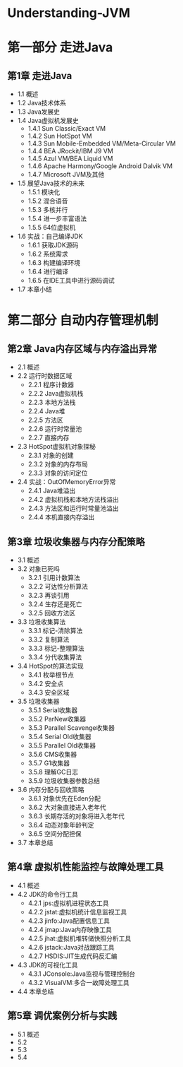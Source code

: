 # Understanding-JVM

# 第一部分 走进Java
## 第1章 走进Java
* 1.1 概述
* 1.2 Java技术体系
* 1.3 Java发展史
* 1.4 Java虚拟机发展史
    * 1.4.1 Sun Classic/Exact VM
    * 1.4.2 Sun HotSpot VM
    * 1.4.3 Sun Mobile-Embedded VM/Meta-Circular VM
    * 1.4.4 BEA JRockit/IBM J9 VM
    * 1.4.5 Azul VM/BEA Liquid VM
    * 1.4.6 Apache Harmony/Google Android Dalvik VM
    * 1.4.7 Microsoft JVM及其他
* 1.5 展望Java技术的未来
    * 1.5.1 模块化
    * 1.5.2 混合语音
    * 1.5.3 多核并行
    * 1.5.4 进一步丰富语法
    * 1.5.5 64位虚拟机
* 1.6 实战：自己编译JDK
    * 1.6.1 获取JDK源码
    * 1.6.2 系统需求
    * 1.6.3 构建编译环境
    * 1.6.4 进行编译
    * 1.6.5 在IDE工具中进行源码调试
* 1.7 本章小结

# 第二部分 自动内存管理机制
## 第2章 Java内存区域与内存溢出异常
* 2.1 概述
* 2.2 运行时数据区域
    * 2.2.1 程序计数器
    * 2.2.2 Java虚拟机栈
    * 2.2.3 本地方法栈
    * 2.2.4 Java堆
    * 2.2.5 方法区
    * 2.2.6 运行时常量池
    * 2.2.7 直接内存
* 2.3 HotSpot虚拟机对象探秘
    * 2.3.1 对象的创建
    * 2.3.2 对象的内存布局 
    * 2.3.3 对象的访问定位
* 2.4 实战：OutOfMemoryError异常
    * 2.4.1 Java堆溢出
    * 2.4.2 虚拟机栈和本地方法栈溢出
    * 2.4.3 方法区和运行时常量池溢出
    * 2.4.4 本机直接内存溢出

## 第3章 垃圾收集器与内存分配策略
* 3.1 概述
* 3.2 对象已死吗
    * 3.2.1 引用计数算法
    * 3.2.2 可达性分析算法
    * 3.2.3 再谈引用
    * 3.2.4 生存还是死亡
    * 3.2.5 回收方法区
* 3.3 垃圾收集算法
    * 3.3.1 标记-清除算法
    * 3.3.2 复制算法
    * 3.3.3 标记-整理算法
    * 3.3.4 分代收集算法
* 3.4 HotSpot的算法实现
    * 3.4.1 枚举根节点
    * 3.4.2 安全点
    * 3.4.3 安全区域
* 3.5 垃圾收集器
    * 3.5.1 Serial收集器
    * 3.5.2 ParNew收集器
    * 3.5.3 Parallel Scavenge收集器
    * 3.5.4 Serial Old收集器
    * 3.5.5 Parallel Old收集器
    * 3.5.6 CMS收集器
    * 3.5.7 G1收集器
    * 3.5.8 理解GC日志
    * 3.5.9 垃圾收集器参数总结
* 3.6 内存分配与回收策略
    * 3.6.1 对象优先在Eden分配
    * 3.6.2 大对象直接进入老年代
    * 3.6.3 长期存活的对象将进入老年代
    * 3.6.4 动态对象年龄判定
    * 3.6.5 空间分配担保
* 3.7 本章总结

## 第4章 虚拟机性能监控与故障处理工具
* 4.1 概述
* 4.2 JDK的命令行工具
    * 4.2.1 jps:虚拟机进程状态工具
    * 4.2.2 jstat:虚拟机统计信息监视工具
    * 4.2.3 jinfo:Java配置信息工具
    * 4.2.4 jmap:Java内存映像工具
    * 4.2.5 jhat:虚拟机堆转储快照分析工具
    * 4.2.6 jstack:Java对战跟踪工具
    * 4.2.7 HSDIS:JIT生成代码反汇编
* 4.3 JDK的可视化工具
    * 4.3.1 JConsole:Java监视与管理控制台
    * 4.3.2 VisualVM:多合一故障处理工具
* 4.4 本章总结

## 第5章 调优案例分析与实践
* 5.1 概述
* 5.2 
* 5.3 
* 5.4 